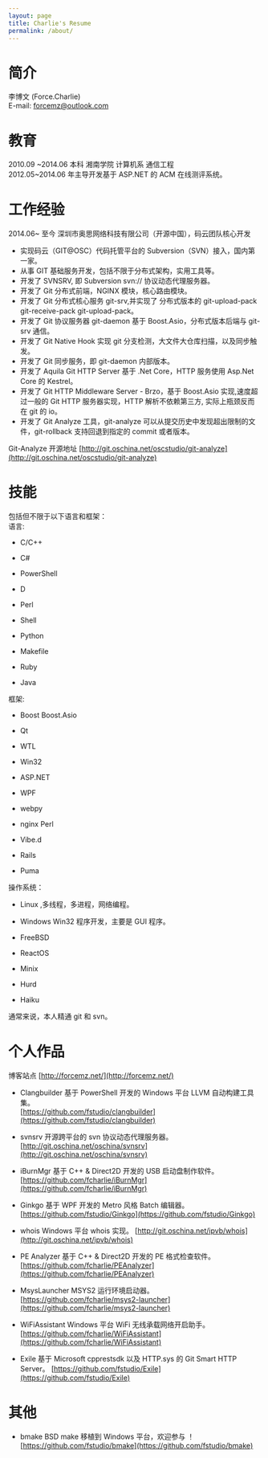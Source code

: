 ```yaml
---
layout: page
title: Charlie's Resume
permalink: /about/
---
```



# 简介

李博文 (Force.Charlie)  
E-mail: forcemz@outlook.com  


# 教育

2010.09 ~2014.06 本科 湘南学院 计算机系 通信工程  
2012.05~2014.06 年主导开发基于 ASP.NET 的 ACM 在线测评系统。

# 工作经验

2014.06~ 至今 深圳市奥思网络科技有限公司（开源中国），码云团队核心开发

- 实现码云（GIT@OSC）代码托管平台的 Subversion（SVN）接入，国内第一家。
- 从事 GIT 基础服务开发，包括不限于分布式架构，实用工具等。
- 开发了 SVNSRV, 即 Subversion svn:// 协议动态代理服务器。
- 开发了 Git 分布式前端，NGINX 模块，核心路由模块。
- 开发了 Git 分布式核心服务 git-srv,并实现了 分布式版本的 git-upload-pack git-receive-pack git-upload-pack。
- 开发了 Git 协议服务器 git-daemon 基于 Boost.Asio，分布式版本后端与 git-srv 通信。
- 开发了 Git Native Hook 实现 git 分支检测，大文件大仓库扫描，以及同步触发。
- 开发了 Git 同步服务，即 git-daemon 内部版本。
- 开发了 Aquila Git HTTP Server 基于 .Net Core，HTTP 服务使用 Asp.Net Core 的 Kestrel。
- 开发了 Git HTTP Middleware Server - Brzo，基于 Boost.Asio 实现,速度超过一般的 Git HTTP 服务器实现，HTTP 解析不依赖第三方, 实际上瓶颈反而在 git 的 io。
- 开发了 Git Analyze 工具，git-analyze 可以从提交历史中发现超出限制的文件，git-rollback 支持回退到指定的 commit 或者版本。

Git-Analyze 开源地址 [http://git.oschina.net/oscstudio/git-analyze](http://git.oschina.net/oscstudio/git-analyze)

# 技能

包括但不限于以下语言和框架：  
语言:

- C/C++

- C#

- PowerShell

- D

- Perl

- Shell

- Python

- Makefile

- Ruby

- Java


框架:

- Boost Boost.Asio

- Qt  

- WTL

- Win32  

- ASP.NET

- WPF

- webpy

- nginx Perl

- Vibe.d

- Rails  

- Puma  

 操作系统：

- Linux ,多线程，多进程，网络编程。

- Windows Win32 程序开发，主要是 GUI 程序。  

- FreeBSD

- ReactOS

- Minix  

- Hurd  

- Haiku  


通常来说，本人精通 git 和 svn。  


# 个人作品

博客站点 [http://forcemz.net/](http://forcemz.net/)

- Clangbuilder 基于 PowerShell 开发的 Windows 平台 LLVM 自动构建工具集。  
   [https://github.com/fstudio/clangbuilder](https://github.com/fstudio/clangbuilder)

- svnsrv 开源跨平台的 svn 协议动态代理服务器。  
   [http://git.oschina.net/oschina/svnsrv](http://git.oschina.net/oschina/svnsrv)

- iBurnMgr 基于 C++ & Direct2D 开发的 USB 启动盘制作软件。  
   [https://github.com/fcharlie/iBurnMgr](https://github.com/fcharlie/iBurnMgr)

- Ginkgo 基于 WPF 开发的 Metro 风格 Batch 编辑器。  
   [https://github.com/fstudio/Ginkgo](https://github.com/fstudio/Ginkgo)

- whois Windows 平台 whois 实现。
   [http://git.oschina.net/ipvb/whois](http://git.oschina.net/ipvb/whois)

- PE Analyzer 基于 C++ & Direct2D 开发的 PE 格式检查软件。  
   [https://github.com/fcharlie/PEAnalyzer](https://github.com/fcharlie/PEAnalyzer)

- MsysLauncher MSYS2 运行环境启动器。  
   [https://github.com/fcharlie/msys2-launcher](https://github.com/fcharlie/msys2-launcher)

- WiFiAssistant Windows 平台 WiFi 无线承载网络开启助手。  
   [https://github.com/fcharlie/WiFiAssistant](https://github.com/fcharlie/WiFiAssistant)

- Exile 基于 Microsoft cpprestsdk 以及 HTTP.sys 的 Git Smart HTTP Server。
   [https://github.com/fstudio/Exile](https://github.com/fstudio/Exile)

# 其他

- bmake BSD make 移植到 Windows 平台，欢迎参与 ！ [https://github.com/fstudio/bmake](https://github.com/fstudio/bmake)   
